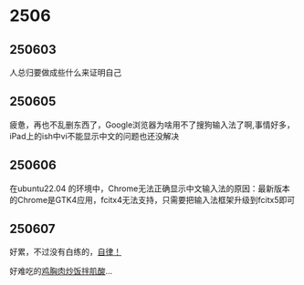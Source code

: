 # 2506
## 250603
人总归要做成些什么来证明自己
## 250605
疲惫，再也不乱删东西了，Google浏览器为啥用不了搜狗输入法了啊,事情好多，iPad上的ish中vi不能显示中文的问题也还没解决

## 250606

在ubuntu22.04 的环境中，Chrome无法正确显示中文输入法的原因：最新版本的Chrome是GTK4应用，fcitx4无法支持，只需要把输入法框架升级到fcitx5即可

## 250607

好累，不过没有白练的，[自律！](./pic/250607_1.jpg)

好难吃的[鸡胸肉炒饭拌肌酸](./pic/250607_2.jpg)...

